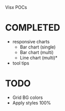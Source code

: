Visx POCs

# COMPLETED

- responsive charts
  - Bar chart (single)
  - Bar chart (multi)
  - Line chart (multi)*
- tool tips

# TODO

- Grid BG colors
- Apply styles 100%
